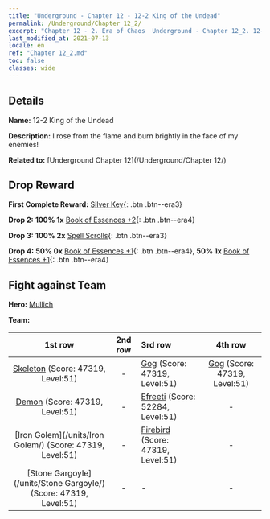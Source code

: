 ```yaml
---
title: "Underground - Chapter 12 - 12-2 King of the Undead"
permalink: /Underground/Chapter 12_2/
excerpt: "Chapter 12 - 2. Era of Chaos  Underground - Chapter 12_2. 12-2 King of the Undead"
last_modified_at: 2021-07-13
locale: en
ref: "Chapter 12_2.md"
toc: false
classes: wide
---
```


## Details

 **Name:** 12-2 King of the Undead

 **Description:** I rose from the flame and burn brightly in the face of my enemies!

 **Related to:** [Underground Chapter 12](/Underground/Chapter 12/)

## Drop Reward

 **First Complete Reward:** [Silver Key](/Items/con_693/){: .btn .btn--era3}

 **Drop 2:** **100% 1x** [Book of Essences +2](/Items/mat_53/){: .btn .btn--era4}

 **Drop 3:** **100% 2x** [Spell Scrolls](/Items/con_694/){: .btn .btn--era3}

 **Drop 4:** **50% 0x** [Book of Essences +1](/Items/mat_46/){: .btn .btn--era4}, **50% 1x** [Book of Essences +1](/Items/mat_46/){: .btn .btn--era4}


## Fight against Team
 **Hero:** [Mullich](/heroes/Mullich/)

 **Team:**


  | 1st row | 2nd row | 3rd row | 4th row |
  |:----:|:----:|:----|:----:|
  | [Skeleton](/units/Skeleton/) (Score: 47319, Level:51)  | - | [Gog](/units/Gog/) (Score: 47319, Level:51)  | [Gog](/units/Gog/) (Score: 47319, Level:51)  |
  | [Demon](/units/Demon/) (Score: 47319, Level:51)  | - | [Efreeti](/units/Efreeti/) (Score: 52284, Level:51)  | - |
  | [Iron Golem](/units/Iron Golem/) (Score: 47319, Level:51)  | - | [Firebird](/units/Firebird/) (Score: 47319, Level:51)  | - |
  | [Stone Gargoyle](/units/Stone Gargoyle/) (Score: 47319, Level:51)  | - | - | - |


